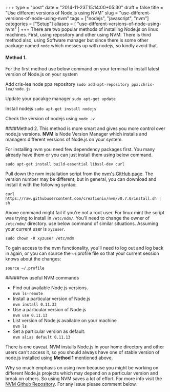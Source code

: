 +++
type = "post"
date = "2014-11-23T15:14:00+05:30"
draft = false
title = "Use different versions of Node.js using NVM"
slug = "use-different-versions-of-node-using-nvm"
tags = ["nodejs", "javascript", "nvm"]
categories = ["Setup"]
aliases = [
	"use-different-versions-of-node-using-nvm"
]
+++
There are two popular methods of installing Node.js on linux machines. First, using repository and other using NVM. There is third method also, using Software manager but since there is some other package named `node` which messes up with nodejs, so kindly avoid that.

<!--more-->


#### Method 1.
For the first method use below command on your terminal to install latest version of Node.js on your system

Add cris-lea node ppa repository
`sudo add-apt-repository ppa:chris-lea/node.js`

Update your pacakge manager
`sudo apt-get update`

Install nodejs
`sudo apt-get install nodejs`

Check the version of nodejs using `node -v`

####Method 2.
This method is more smart and gives you more control over node.js versions.
**NVM** is Node Version Manager which installs and managers different versions of Node.js on your system.

For installing nvm you need few dependency packages first. You many already have them or you can just install them using below command.

`sudo apt-get install build-essential libssl-dev curl`

Pull down the nvm installation script from the [nvm's GitHub page](https://github.com/creationix/nvm). The version number may be different, but in general, you can download and install it with the following syntax:

`curl https://raw.githubusercontent.com/creationix/nvm/v0.7.0/install.sh | sh`

Above command might fail if you're not a root user. For linux mint the script was trying to install in `/etc/mdm/`. You'll need to change the owner of `/etc/mdm/` directory. use below command of similar situations. Assuming your current user is `xyzuser`.

`sudo chown -R xyzuser /etc/mdm`

To gain access to the nvm functionality, you'll need to log out and log back in again, or you can source the ~/.profile file so that your current session knows about the changes:

`source ~/.profile`

#####Few useful NVM commands
- Find out available Node.js versions.<br/>
`nvm ls-remote`
- Install a particular version of Node.js<br/>
`nvm install 0.11.33`
- Use a particular version of Node.js<br/>
`nvm use 0.11.13`
- List version of Node.js available on your machine<br/>
`nvm ls`
- Set a particular version as default.<br/>
`nvm alias default 0.11.13`

There is one caveat. NVM installs Node.js in your home directory and other users can't access it, so you should always have one of stable version of node.js installed using **Method 1** mentioned above.

Why so much emphasis on using nvm because you might be working on different Node.js projects which may depend on a particular version and break on others. So using NVM saves a lot of effort.
For more info visit the [NVM Github Repository](https://github.com/creationix/nvm). For any issue please comment below.
